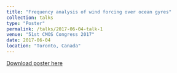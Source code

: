 ```yaml
---
title: "Frequency analysis of wind forcing over ocean gyres"
collection: talks
type: "Poster"
permalink: /talks/2017-06-04-talk-1
venue: "51st CMOS Congress 2017"
date: 2017-06-04
location: "Toronto, Canada"
---
```


[Download poster here](http://yanxu-chen.github.io/files/Poster_McGill_1.pdf)
